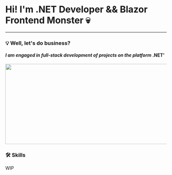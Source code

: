 # Hi! I'm .NET Developer && Blazor Frontend Monster 💀

---

### 💡 Well, let's do business?

#### *I am engaged in full-stack development of projects on the platform* **.NET**'

<p align="center">
 <img height="250" width="1800" src="https://media1.tenor.com/m/W4eyyf6wN3UAAAAC/%D0%B1%D1%83%D0%B4%D0%B0%D0%BD%D0%BE%D0%B2-%D0%B7%D1%81%D1%83.gif" alt="budanov"/>
</p>

### 🛠 Skills

WIP
